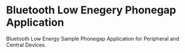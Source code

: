 # Bluetooth Low Enegery Phonegap Application

Bluetooth Low Energy Sample Phonegap Application for Peripheral and Central Devices.